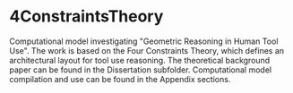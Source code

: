 # 4ConstraintsTheory
Computational model investigating "Geometric Reasoning in Human Tool Use".
The work is based on the Four Constraints Theory, which defines an architectural layout for tool use reasoning.
The theoretical background paper can be found in the Dissertation subfolder.
Computational model compilation and use can be found in the Appendix sections. 


